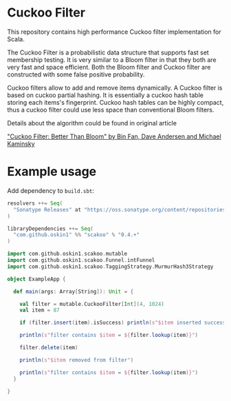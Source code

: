 # Cuckoo Filter

This repository contains high performance Cuckoo filter implementation for Scala.

The Cuckoo Filter is a probabilistic data structure that supports fast set membership testing. It is very similar to a Bloom filter in that they both are very fast and space efficient. Both the Bloom filter and Cuckoo filter are constructed with some false positive probability.

Cuckoo filters allow to add and remove items dynamically. A Cuckoo filter is based on cuckoo partial hashing. It is essentially a cuckoo hash table storing each items's fingerprint. Cuckoo hash tables can be highly compact, thus a cuckoo filter could use less space than conventional Bloom filters.

Details about the algorithm could be found in original article

["Cuckoo Filter: Better Than Bloom" by Bin Fan, Dave Andersen and Michael Kaminsky](https://www.cs.cmu.edu/~dga/papers/cuckoo-conext2014.pdf)


# Example usage

Add dependency to `build.sbt`:
```scala
resolvers ++= Seq(
  "Sonatype Releases" at "https://oss.sonatype.org/content/repositories/releases/"
)

libraryDependencies ++= Seq(
  "com.github.oskin1" %% "scakoo" % "0.4.+"
)
```


```scala
import com.github.oskin1.scakoo.mutable
import com.github.oskin1.scakoo.Funnel.intFunnel
import com.github.oskin1.scakoo.TaggingStrategy.MurmurHash3Strategy

object ExampleApp {

  def main(args: Array[String]): Unit = {

    val filter = mutable.CuckooFilter[Int](4, 1024)
    val item = 87

    if (filter.insert(item).isSuccess) println(s"$item inserted successfully")

    println(s"filter contains $item = ${filter.lookup(item)}")

    filter.delete(item)

    println(s"$item removed from filter")

    println(s"filter contains $item = ${filter.lookup(item)}")
  }

}
```
